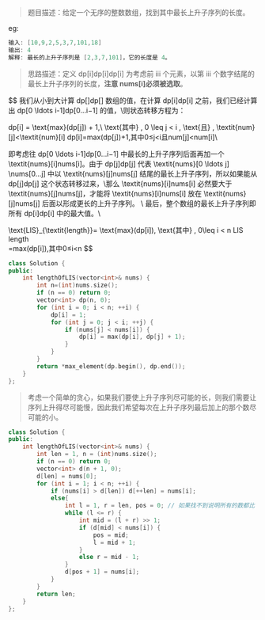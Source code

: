 > 题目描述：给定一个无序的整数数组，找到其中最长上升子序列的长度。
>

eg:

```java
输入: [10,9,2,5,3,7,101,18]
输出: 4 
解释: 最长的上升子序列是 [2,3,7,101]，它的长度是 4。
```

> 思路描述：定义 dp[i]dp[i]dp[i] 为考虑前 iii 个元素，以第 iii 个数字结尾的最长上升子序列的长度，**注意 nums[i]必须被选取**。

$$
我们从小到大计算 dp[]dp[] 数组的值，在计算 dp[i]dp[i] 之前，我们已经计算出 dp[0 \ldots i-1]dp[0…i−1] 的值，\\则状态转移方程为：

dp[i] = \text{max}(dp[j]) + 1,\\ \text{其中} \, 0 \leq j < i \, \text{且} \, \textit{num}[j]<\textit{num}[i]
dp[i]=max(dp[j])+1,其中0≤j<i且num[j]<num[i]\\

即考虑往 dp[0 \ldots i-1]dp[0…i−1] 中最长的上升子序列后面再加一个 \textit{nums}[i]nums[i]。由于 dp[j]dp[j] 代表 \textit{nums}[0 \ldots j] \\nums[0…j] 中以 \textit{nums}[j]nums[j] 结尾的最长上升子序列，所以如果能从 dp[j]dp[j] 这个状态转移过来，\\那么 \textit{nums}[i]nums[i] 必然要大于 \textit{nums}[j]nums[j]，才能将 \textit{nums}[i]nums[i] 放在 \textit{nums}[j]nums[j] 后面以形成更长的上升子序列。
\\
最后，整个数组的最长上升子序列即所有 dp[i]dp[i] 中的最大值。\\

\text{LIS}_{\textit{length}}= \text{max}(dp[i]), \text{其中} \, 0\leq i < n
LIS 
length
​	
 =max(dp[i]),其中0≤i<n
$$



```C++
class Solution {
public:
    int lengthOfLIS(vector<int>& nums) {
        int n=(int)nums.size();
        if (n == 0) return 0;
        vector<int> dp(n, 0);
        for (int i = 0; i < n; ++i) {
            dp[i] = 1;
            for (int j = 0; j < i; ++j) {
                if (nums[j] < nums[i]) {
                    dp[i] = max(dp[i], dp[j] + 1);
                }
            }
        }
        return *max_element(dp.begin(), dp.end());
    }
};
```

> 考虑一个简单的贪心，如果我们要使上升子序列尽可能的长，则我们需要让序列上升得尽可能慢，因此我们希望每次在上升子序列最后加上的那个数尽可能的小。

```C++
class Solution {
public:
    int lengthOfLIS(vector<int>& nums) {
        int len = 1, n = (int)nums.size();
        if (n == 0) return 0;
        vector<int> d(n + 1, 0);
        d[len] = nums[0];
        for (int i = 1; i < n; ++i) {
            if (nums[i] > d[len]) d[++len] = nums[i];
            else{
                int l = 1, r = len, pos = 0; // 如果找不到说明所有的数都比 nums[i] 大，此时要更新 d[1]，所以这里将 pos 设为 0
                while (l <= r) {
                    int mid = (l + r) >> 1;
                    if (d[mid] < nums[i]) {
                        pos = mid;
                        l = mid + 1;
                    }
                    else r = mid - 1;
                }
                d[pos + 1] = nums[i];
            }
        }
        return len;
    }
};
```